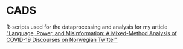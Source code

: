 # CADS
R-scripts used for the dataprocessing and analysis for my article ["Language, Power, and Misinformation: A Mixed-Method Analysis of COVID-19 Discourses on Norwegian Twitter"](https://journals.sagepub.com/doi/10.1177/20563051251347614)
